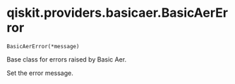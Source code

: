 # qiskit.providers.basicaer.BasicAerError

<span id="undefined" />

`BasicAerError(*message)`

Base class for errors raised by Basic Aer.

Set the error message.
